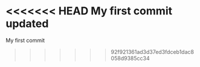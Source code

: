 <<<<<<< HEAD
My first commit updated
=======
My first commit
>>>>>>> 92f921361ad3d37ed3fdceb1dac8058d9385cc34
